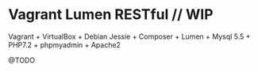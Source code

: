 # Vagrant Lumen RESTful // WIP

Vagrant + VirtualBox + Debian Jessie + Composer + Lumen + Mysql 5.5 + PHP7.2 + phpmyadmin + Apache2

@TODO
